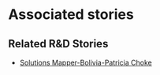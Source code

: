 # Associated stories

<!-- !!DO NOT REMOVE!! start autogenerated hyperlinks -->
## Related R&D Stories
- [Solutions Mapper\-Bolivia\-Patricia Choke](/RnD-Archive/stories/?doc=SolutionMappers_BOL)
<!-- !!DO NOT REMOVE!! end autogenerated hyperlinks -->